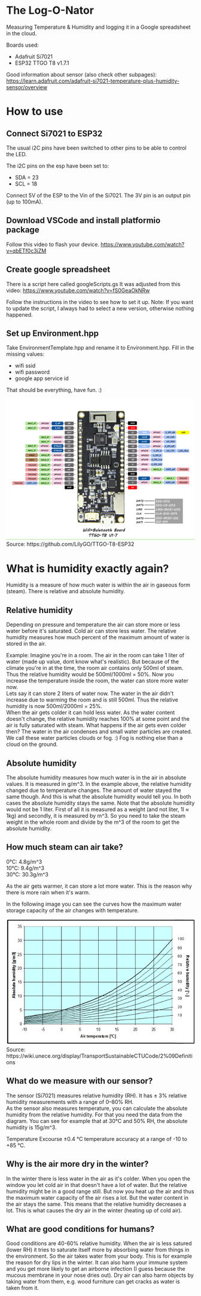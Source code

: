 The Log-O-Nator
===============

Measuring Temperature & Humidity and logging it in a Google spreadsheet in the cloud.

Boards used:
* Adafruit Si7021
* ESP32 TTGO T8 v1.7.1

Good information about sensor (also check other subpages):
https://learn.adafruit.com/adafruit-si7021-temperature-plus-humidity-sensor/overview

How to use
==========

Connect Si7021 to ESP32
-----------------------

The usual i2C pins have been switched to other pins to be able to control the LED.

The i2C pins on the esp have been set to:
* SDA = 23
* SCL = 18

Connect 5V of the ESP to the Vin of the Si7021.
The 3V pin is an output pin (up to 100mA).

Download VSCode and install platformio package
----------------------------------------------

Follow this video to flash your device.
https://www.youtube.com/watch?v=qbETf0c3jZM

Create google spreadsheet
---------------------------

There is a script here called googleScripts.gs
It was adjusted from this video:
https://www.youtube.com/watch?v=fS0GeaOkNRw

Follow the instructions in the video to see how to set it up.
Note: If you want to update the script, I always had to select a new version, otherwise nothing happened.

Set up Environment.hpp
----------------------

Take EnvironmentTemplate.hpp and rename it to Environment.hpp.
Fill in the missing values:
- wifi ssid
- wifi password
- google app service id

That should be everything, have fun. :)

<img src="ESP32_T8_1_7.jpg" alt="drawing"/>
Source: https://github.com/LilyGO/TTGO-T8-ESP32

What is humidity exactly again?
===============================

Humidity is a measure of how much water is within the air in gaseous form (steam).
There is relative and absolute humidity.

Relative humidity
-----------------
Depending on pressure and temperature the air can store more or less water before it's saturated.
Cold air can store less water. The relative humidity measures how much percent of the maximum amount
of water is stored in the air. 

Example:
Imagine you're in a room. The air in the room can take 1 liter of water (made up value, dont know what's realistic).
But because of the climate you're in at the time, the room air contains only 500ml of steam.
Thus the relative humidity would be 500ml/1000ml = 50%. Now you increase the temperature inside the room, the water can store more water now.  
Lets say it can store 2 liters of water now. The water in the air didn't increase due to warming the room and is still 500ml.
Thus the relative humidity is now 500ml/2000ml = 25%.  
When the air gets colder it can hold less water. As the water content doesn't change, the relative humidity reaches 100% at some point and the air is fully saturated with steam. What happens if the air gets even colder then? The water in the air condenses and small water particles are created. We call these water particles clouds or fog. :) Fog is nothing else than a cloud on the ground.

Absolute humidity
-----------------
The absolute humidity measures how much water is in the air in absolute values.
It is measured in g/m^3. In the example above, the relative humidity changed due to temperature changes.
The amount of water stayed the same though. And this is what the absolute humidity would tell you.
In both cases the absolute humidity stays the same. Note that the absolute humidity would not be 1 liter.
First of all it is measured as a weight (and not liter, 1l ≈ 1kg) and secondly, it is measured by m^3.
So you need to take the steam weight in the whole room and divide by the m^3 of the room to get the absolute humidity.

How much steam can air take?
----------------------------

0°C: 4.8g/m^3  
10°C: 9.4g/m^3  
30°C: 30.3g/m^3

As the air gets warmer, it can store a lot more water.
This is the reason why there is more rain when it's warm.

In the following image you can see the curves how the maximum water storage capacity of the air changes with temperature.

<img src="humidity.png" alt="drawing"/>
Source: https://wiki.unece.org/display/TransportSustainableCTUCode/2%09Definitions

What do we measure with our sensor?
-----------------------------------
The sensor (Si7021) measures relative humidity (RH). It has ± 3% relative humidity measurements with a range of 0–80% RH.  
As the sensor also measures temperature, you can calculate the absolute humidity from the relative humidity.
For that you need the data from the diagram. You can see for example that at 30°C and 50% RH, the absolute humidity is 15g/m^3.

Temperature Excourse
±0.4 °C temperature accuracy at a range of -10 to +85 °C. 

Why is the air more dry in the winter?
--------------------------------------
In the winter there is less water in the air as it's colder. When you open the window you let cold air in that doesn't have a lot of water. But the relative humidity might be in a good range still. But now you heat up the air and thus the maximum water capacity of the air rises a lot. But the water content in the air stays the same. This means that the relative humidity decreases a lot. This is what causes the dry air in the winter (heating up of cold air).

What are good conditions for humans?
------------------------------------
Good conditions are 40-60% relative humidity. When the air is less satured (lower RH) it tries to saturate itself more by absorbing water from things in the environment. So the air takes water from your body. This is for example the reason for dry lips in the winter. It can also harm your immune system and you get more likely to get an airborne infection (I guess because the mucous membrane in your nose dries out). Dry air can also harm objects by taking water from them, e.g. wood furniture can get cracks as water is taken from it.
